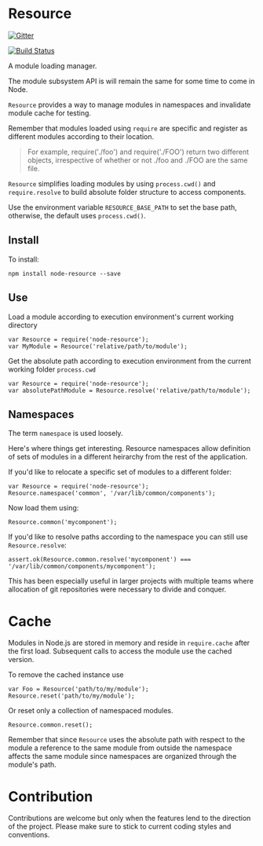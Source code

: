 Resource
========

[![Gitter](https://badges.gitter.im/Join%20Chat.svg)](https://gitter.im/henrytseng/node-resource?utm_source=badge&utm_medium=badge&utm_campaign=pr-badge)

[![Build Status](https://travis-ci.org/henrytseng/node-resource.svg?branch=master)](https://travis-ci.org/henrytseng/node-resource)

A module loading manager.  

The module subsystem API is will remain the same for some time to come in Node.  

`Resource` provides a way to manage modules in namespaces and invalidate module cache for testing.  

Remember that modules loaded using `require` are specific and register as different modules according to their location.  

> For example, require('./foo') and require('./FOO') return two different objects, irrespective of whether or not ./foo and ./FOO are the same file.

`Resource` simplifies loading modules by using `process.cwd()` and `require.resolve` to build absolute folder structure to access components.  

Use the environment variable ```RESOURCE_BASE_PATH``` to set the base path, otherwise, the default uses ```process.cwd()```.  

## Install

To install: 

	npm install node-resource --save

## Use

Load a module according to execution environment's current working directory

	var Resource = require('node-resource');
	var MyModule = Resource('relative/path/to/module');

Get the absolute path according to execution environment from the current working folder `process.cwd`

	var Resource = require('node-resource');
	var absolutePathModule = Resource.resolve('relative/path/to/module');


## Namespaces

The term `namespace` is used loosely.  

Here's where things get interesting.  Resource namespaces allow definition of sets of modules in a different heirarchy from the rest of the application.  

If you'd like to relocate a specific set of modules to a different folder:

	var Resource = require('node-resource');
	Resource.namespace('common', '/var/lib/common/components');

Now load them using:

	Resource.common('mycomponent');

If you'd like to resolve paths according to the namespace you can still use `Resource.resolve`:

	assert.ok(Resource.common.resolve('mycomponent') === '/var/lib/common/components/mycomponent');

This has been especially useful in larger projects with multiple teams where allocation of git repositories were necessary to divide and conquer. 


# Cache

Modules in Node.js are stored in memory and reside in `require.cache` after the first load.  Subsequent calls to access the module use the cached version.  

To remove the cached instance use 

	var Foo = Resource('path/to/my/module');
	Resource.reset('path/to/my/module');

Or reset only a collection of namespaced modules.  

	Resource.common.reset();

Remember that since `Resource` uses the absolute path with respect to the module a reference to the same module from outside the namespace affects the same module since namespaces are organized through the module's path.  


# Contribution

Contributions are welcome but only when the features lend to the direction of the project.  Please make sure to stick to current coding styles and conventions.  